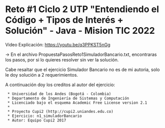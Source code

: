 # Reto #1 Ciclo 2 UTP "Entendiendo el Código + Tipos de Interés + Solución" - Java - Mision TIC 2022
Video Explicación: https://youtu.be/q3PPKST5nGg

→ En el archivo PropuestaPasosReto1SimuladorBancario.txt, encontraras los pasos, por si lo quieres resolver sin ver la solución.

Cabe resaltar que el ejercicio Simulador Bancario no es de mi autoria, solo le doy solución a 2 requerimientos.

A continuación doy los creditos al autor del ejercicio:
~~~~~~~~~~~~~~~~~~~~~~~~~~~~~~~~~~~~~~~~~~~~~~~~~~~~~~~~~~~~~~~~~~~
 * Universidad de los Andes (Bogotá - Colombia)
 * Departamento de Ingeniería de Sistemas y Computación 
 * Licenciado bajo el esquema Academic Free License version 2.1 
 *
 * Proyecto Cupi2 (http://cupi2.uniandes.edu.co)
 * Ejercicio: n1_simuladorBancario
 * Autor: Equipo Cupi2 2017
~~~~~~~~~~~~~~~~~~~~~~~~~~~~~~~~~~~~~~~~~~~~~~~~~~~~~~~~~~~~~~~~~~~~ 

